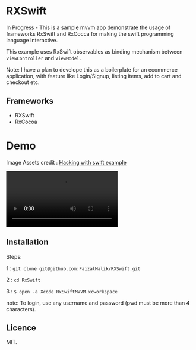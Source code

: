 # RXSwift
In Progress - This is a sample mvvm app demonstrate the usage of frameworks RxSwift and RxCocca for making the swift programming language Interactive.

This example uses RxSwift observables as binding mechanism between `ViewController` and `ViewModel`.

Note: I have a plan to develope this as a boilerplate for an ecommerce application, with feature like Login/Signup, listing items, add to cart and checkout etc.


## Frameworks

- RXSwift
- RxCocoa

# Demo 

Image Assets credit : [Hacking with swift example](https://www.hackingwithswift.com/quick-start/swiftui/swiftui-tutorial-building-a-complete-project)

![Animation](https://github.com/FaizalMalik/RXSwift/blob/main-master/src/demo.mov)

## Installation

Steps:

1 : `git clone git@github.com:FaizalMalik/RXSwift.git`

2 : `cd RxSwift`

3 : `$ open -a Xcode RxSwiftMVVM.xcworkspace`

note: To login, use any username and password (pwd must be more than 4 characters).
 

## Licence
MIT.
